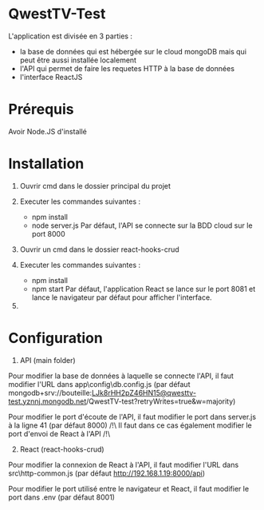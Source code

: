 # QwestTV-Test

L'application est divisée en 3 parties :
- la base de données qui est hébergée sur le cloud mongoDB mais qui peut être aussi installée localement
- l'API qui permet de faire les requetes HTTP à la base de données
- l'interface ReactJS

# Prérequis

Avoir Node.JS d'installé

# Installation

1. Ouvrir cmd dans le dossier principal du projet

2. Executer les commandes suivantes :
    - npm install
    - node server.js
Par défaut, l'API se connecte sur la BDD cloud sur le port 8000

3. Ouvrir un cmd dans le dossier react-hooks-crud

4. Executer les commandes suivantes :
    - npm install
    - npm start
Par défaut, l'application React se lance sur le port 8081 et lance le navigateur par défaut pour afficher l'interface.

5. 

# Configuration

1. API (main folder)

Pour modifier la base de données à laquelle se connecte l'API, il faut modifier l'URL dans app\config\db.config.js (par défaut mongodb+srv://bouteille:LJk8rHH2pZ46HN15@qwesttv-test.yznnj.mongodb.net/QwestTV-test?retryWrites=true&w=majority)

Pour modifier le port d'écoute de l'API, il faut modifier le port dans server.js à la ligne 41 (par défaut 8000)
/!\ Il faut dans ce cas également modifier le port d'envoi de React à l'API /!\

2. React (react-hooks-crud)

Pour modifier la connexion de React à l'API, il faut modifier l'URL dans src\http-common.js (par défaut http://192.168.1.19:8000/api)

Pour modifier le port utilisé entre le navigateur et React, il faut modifier le port dans .env (par défaut 8001)